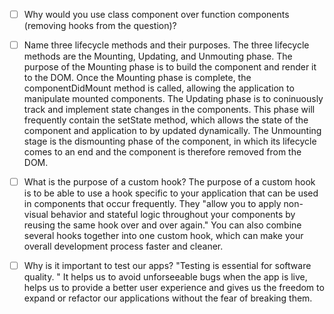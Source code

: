 - [ ] Why would you use class component over function components (removing hooks from the question)?

- [ ] Name three lifecycle methods and their purposes.
The three lifecycle methods are the Mounting, Updating, and Unmouting phase. The purpose of the Mounting phase is to build the component and render it to the DOM. Once the Mounting phase is complete, the componentDidMount method is called, allowing the application to manipulate mounted components. The Updating phase is to coninuously track and implement state changes in the components. This phase will frequently contain the setState method, which allows the state of the component and application to by updated dynamically. The Unmounting stage is the dismounting phase of the component, in which its lifecycle comes to an end and the component is therefore removed from the DOM.

- [ ] What is the purpose of a custom hook?
The purpose of a custom hook is to be able to use a hook specific to your application that can be used in components that occur frequently. They "allow you to apply non-visual behavior and stateful logic throughout your components by reusing the same hook over and over again." You can also combine several hooks together into one custom hook, which can make your overall development process faster and cleaner.


- [ ] Why is it important to test our apps?
"Testing is essential for software quality. " It helps us to avoid unforseeable bugs when the app is live, helps us to provide a better user experience and gives us the freedom to expand or  refactor our applications without the fear of breaking them. 